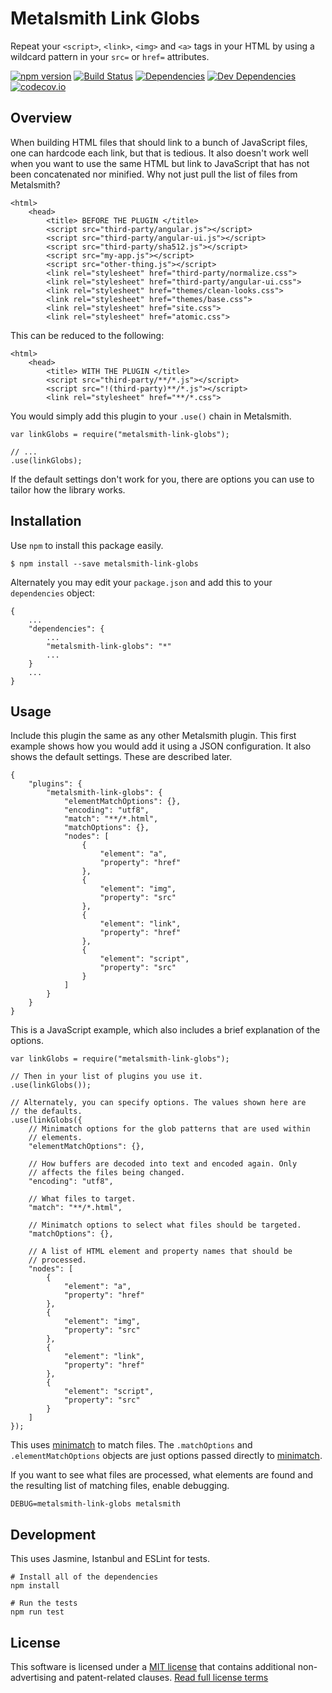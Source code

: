 Metalsmith Link Globs
=====================

Repeat your `<script>`, `<link>`, `<img>` and `<a>` tags in your HTML by using a wildcard pattern in your `src=` or `href=` attributes.

[![npm version][npm-badge]][npm-link]
[![Build Status][travis-badge]][travis-link]
[![Dependencies][dependencies-badge]][dependencies-link]
[![Dev Dependencies][devdependencies-badge]][devdependencies-link]
[![codecov.io][codecov-badge]][codecov-link]


Overview
--------

When building HTML files that should link to a bunch of JavaScript files, one can hardcode each link, but that is tedious. It also doesn't work well when you want to use the same HTML but link to JavaScript that has not been concatenated nor minified. Why not just pull the list of files from Metalsmith?

    <html>
        <head>
            <title> BEFORE THE PLUGIN </title>
            <script src="third-party/angular.js"></script>
            <script src="third-party/angular-ui.js"></script>
            <script src="third-party/sha512.js"></script>
            <script src="my-app.js"></script>
            <script src="other-thing.js"></script>
            <link rel="stylesheet" href="third-party/normalize.css">
            <link rel="stylesheet" href="third-party/angular-ui.css">
            <link rel="stylesheet" href="themes/clean-looks.css">
            <link rel="stylesheet" href="themes/base.css">
            <link rel="stylesheet" href="site.css">
            <link rel="stylesheet" href="atomic.css">

This can be reduced to the following:

    <html>
        <head>
            <title> WITH THE PLUGIN </title>
            <script src="third-party/**/*.js"></script>
            <script src="!(third-party)**/*.js"></script>
            <link rel="stylesheet" href="**/*.css">

You would simply add this plugin to your `.use()` chain in Metalsmith.

    var linkGlobs = require("metalsmith-link-globs");

    // ...
    .use(linkGlobs);

If the default settings don't work for you, there are options you can use to tailor how the library works.


Installation
------------

Use `npm` to install this package easily.

    $ npm install --save metalsmith-link-globs

Alternately you may edit your `package.json` and add this to your `dependencies` object:

    {
        ...
        "dependencies": {
            ...
            "metalsmith-link-globs": "*"
            ...
        }
        ...
    }


Usage
-----

Include this plugin the same as any other Metalsmith plugin. This first example shows how you would add it using a JSON configuration. It also shows the default settings. These are described later.

    {
        "plugins": {
            "metalsmith-link-globs": {
                "elementMatchOptions": {},
                "encoding": "utf8",
                "match": "**/*.html",
                "matchOptions": {},
                "nodes": [
                    {
                        "element": "a",
                        "property": "href"
                    },
                    {
                        "element": "img",
                        "property": "src"
                    },
                    {
                        "element": "link",
                        "property": "href"
                    },
                    {
                        "element": "script",
                        "property": "src"
                    }
                ]
            }
        }
    }

This is a JavaScript example, which also includes a brief explanation of the options.

    var linkGlobs = require("metalsmith-link-globs");

    // Then in your list of plugins you use it.
    .use(linkGlobs());

    // Alternately, you can specify options. The values shown here are
    // the defaults.
    .use(linkGlobs({
        // Minimatch options for the glob patterns that are used within
        // elements.
        "elementMatchOptions": {},

        // How buffers are decoded into text and encoded again. Only
        // affects the files being changed.
        "encoding": "utf8",

        // What files to target.
        "match": "**/*.html",

        // Minimatch options to select what files should be targeted.
        "matchOptions": {},

        // A list of HTML element and property names that should be
        // processed.
        "nodes": [
            {
                "element": "a",
                "property": "href"
            },
            {
                "element": "img",
                "property": "src"
            },
            {
                "element": "link",
                "property": "href"
            },
            {
                "element": "script",
                "property": "src"
            }
        ]
    });

This uses [minimatch] to match files. The `.matchOptions` and `.elementMatchOptions` objects are just options passed directly to [minimatch].

If you want to see what files are processed, what elements are found and the resulting list of matching files, enable debugging.

    DEBUG=metalsmith-link-globs metalsmith


Development
-----------

This uses Jasmine, Istanbul and ESLint for tests.

    # Install all of the dependencies
    npm install

    # Run the tests
    npm run test


License
-------

This software is licensed under a [MIT license][LICENSE] that contains additional non-advertising and patent-related clauses.  [Read full license terms][LICENSE]


[codecov-badge]: https://img.shields.io/codecov/c/github/connected-world-services/metalsmith-link-globs/master.svg
[codecov-link]: https://codecov.io/github/connected-world-services/metalsmith-link-globs?branch=master
[dependencies-badge]: https://img.shields.io/david/connected-world-services/metalsmith-link-globs.svg
[dependencies-link]: https://david-dm.org/connected-world-services/metalsmith-link-globs
[devdependencies-badge]: https://img.shields.io/david/dev/connected-world-services/metalsmith-link-globs.svg
[devdependencies-link]: https://david-dm.org/connected-world-services/metalsmith-link-globs#info=devDependencies
[LICENSE]: LICENSE.md
[minimatch]: https://github.com/isaacs/minimatch
[npm-badge]: https://img.shields.io/npm/v/metalsmith-link-globs.svg
[npm-link]: https://npmjs.org/package/metalsmith-link-globs
[travis-badge]: https://img.shields.io/travis/connected-world-services/metalsmith-link-globs/master.svg
[travis-link]: http://travis-ci.org/connected-world-services/metalsmith-link-globs
